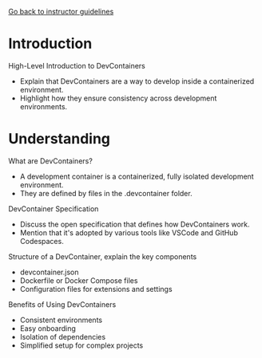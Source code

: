 [Go back to instructor guidelines](instructor-guidelines.md)

# Introduction
High-Level Introduction to DevContainers
- Explain that DevContainers are a way to develop inside a containerized environment.
- Highlight how they ensure consistency across development environments.

# Understanding
What are DevContainers?
- A development container is a containerized, fully isolated development environment.
- They are defined by files in the .devcontainer folder.

DevContainer Specification
- Discuss the open specification that defines how DevContainers work.
- Mention that it's adopted by various tools like VSCode and GitHub Codespaces.

Structure of a DevContainer, explain the key components
- devcontainer.json
- Dockerfile or Docker Compose files
- Configuration files for extensions and settings

Benefits of Using DevContainers
- Consistent environments
- Easy onboarding
- Isolation of dependencies
- Simplified setup for complex projects
